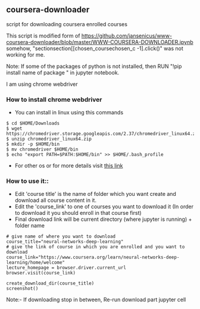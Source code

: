 ## coursera-downloader
script for downloading coursera enrolled courses

This script is modified form of https://github.com/jansenicus/www-coursera-downloader/blob/master/WWW-COURSERA-DOWNLOADER.ipynb
somehow,
"sectionsection[[chosen_coursechosen_c -1].click()" was not working for me.

Note: If some of the packages of python is not installed, then RUN "!pip install name of package " in jupyter notebook.

I am using chrome webdriver

### How to install chrome webdriver
- You can install in linux using this commands

```
$ cd $HOME/Downloads
$ wget https://chromedriver.storage.googleapis.com/2.37/chromedriver_linux64.zip
$ unzip chromedriver_linux64.zip
$ mkdir -p $HOME/bin
$ mv chromedriver $HOME/bin
$ echo "export PATH=$PATH:$HOME/bin" >> $HOME/.bash_profile
```

  
- For other os or for more details visit [this link](http://splinter.readthedocs.io/en/latest/drivers/chrome.html)

### How to use it::
- Edit 'course title' is the name of folder which you want create and download all course content in it.
- Edit the 'course_link' to one of courses you want to download it (In order to download it you should enroll in that course first)
- Final download link will be current directory (where jupyter is running) + folder name
```
# give name of where you want to download
course_title="neural-networks-deep-learning"
# give the link of course in which you are enrolled and you want to download
course_link="https://www.coursera.org/learn/neural-networks-deep-learning/home/welcome"
lecture_homepage = browser.driver.current_url
browser.visit(course_link)

create_download_dir(course_title)
screenshot()
```

Note:- If downloading stop in between, Re-run download part jupyter cell
